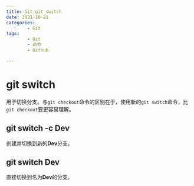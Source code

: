 ```yaml
---
title: Git git switch
date: 2021-10-21
categories:
        - Git
tags:
        - Git
        - 命令
        - Github

---
```


# git switch

用于切换分支。与`git checkout`命令的区别在于，使用新的`git switch`命令，比`git checkout`要更容易理解。

## git switch -c Dev

创建并切换到新的**Dev**分支。

## git switch Dev

直接切换到名为**Dev**的分支。
